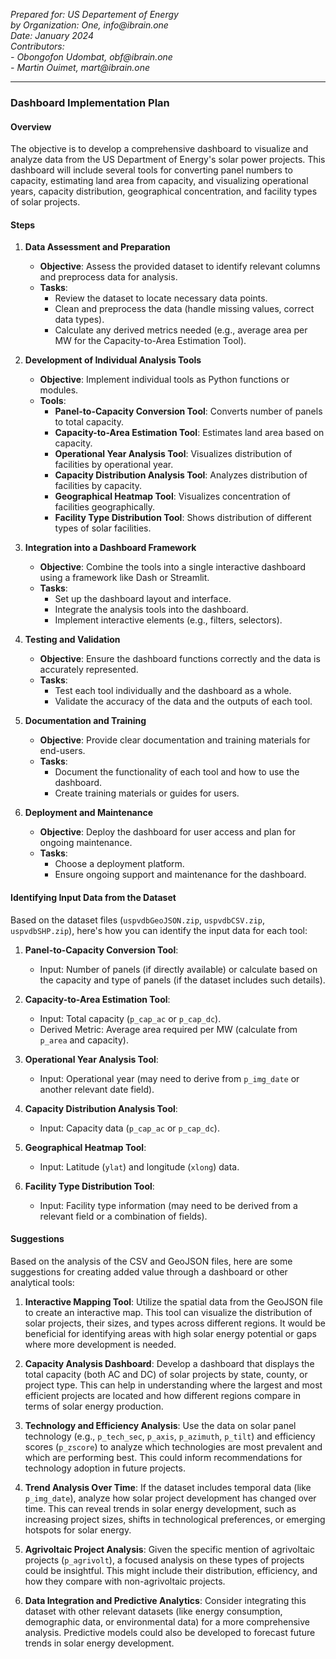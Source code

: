 _Prepared for: US Departement of Energy_  
_by Organization: One, info@ibrain.one_  
_Date: January 2024_  
_Contributors:_  
_- Obongofon Udombat, obf@ibrain.one_  
_- Martin Ouimet, mart@ibrain.one_  

---

### Dashboard Implementation Plan

#### Overview
The objective is to develop a comprehensive dashboard to visualize and analyze data from the US Department of Energy's solar power projects. This dashboard will include several tools for converting panel numbers to capacity, estimating land area from capacity, and visualizing operational years, capacity distribution, geographical concentration, and facility types of solar projects.

#### Steps

1. **Data Assessment and Preparation**
   - **Objective**: Assess the provided dataset to identify relevant columns and preprocess data for analysis.
   - **Tasks**:
     - Review the dataset to locate necessary data points.
     - Clean and preprocess the data (handle missing values, correct data types).
     - Calculate any derived metrics needed (e.g., average area per MW for the Capacity-to-Area Estimation Tool).

2. **Development of Individual Analysis Tools**
   - **Objective**: Implement individual tools as Python functions or modules.
   - **Tools**:
     - **Panel-to-Capacity Conversion Tool**: Converts number of panels to total capacity.
     - **Capacity-to-Area Estimation Tool**: Estimates land area based on capacity.
     - **Operational Year Analysis Tool**: Visualizes distribution of facilities by operational year.
     - **Capacity Distribution Analysis Tool**: Analyzes distribution of facilities by capacity.
     - **Geographical Heatmap Tool**: Visualizes concentration of facilities geographically.
     - **Facility Type Distribution Tool**: Shows distribution of different types of solar facilities.

3. **Integration into a Dashboard Framework**
   - **Objective**: Combine the tools into a single interactive dashboard using a framework like Dash or Streamlit.
   - **Tasks**:
     - Set up the dashboard layout and interface.
     - Integrate the analysis tools into the dashboard.
     - Implement interactive elements (e.g., filters, selectors).

4. **Testing and Validation**
   - **Objective**: Ensure the dashboard functions correctly and the data is accurately represented.
   - **Tasks**:
     - Test each tool individually and the dashboard as a whole.
     - Validate the accuracy of the data and the outputs of each tool.

5. **Documentation and Training**
   - **Objective**: Provide clear documentation and training materials for end-users.
   - **Tasks**:
     - Document the functionality of each tool and how to use the dashboard.
     - Create training materials or guides for users.

6. **Deployment and Maintenance**
   - **Objective**: Deploy the dashboard for user access and plan for ongoing maintenance.
   - **Tasks**:
     - Choose a deployment platform.
     - Ensure ongoing support and maintenance for the dashboard.

#### Identifying Input Data from the Dataset

Based on the dataset files (`uspvdbGeoJSON.zip`, `uspvdbCSV.zip`, `uspvdbSHP.zip`), here's how you can identify the input data for each tool:

1. **Panel-to-Capacity Conversion Tool**:
   - Input: Number of panels (if directly available) or calculate based on the capacity and type of panels (if the dataset includes such details).

2. **Capacity-to-Area Estimation Tool**:
   - Input: Total capacity (`p_cap_ac` or `p_cap_dc`).
   - Derived Metric: Average area required per MW (calculate from `p_area` and capacity).

3. **Operational Year Analysis Tool**:
   - Input: Operational year (may need to derive from `p_img_date` or another relevant date field).

4. **Capacity Distribution Analysis Tool**:
   - Input: Capacity data (`p_cap_ac` or `p_cap_dc`).

5. **Geographical Heatmap Tool**:
   - Input: Latitude (`ylat`) and longitude (`xlong`) data.

6. **Facility Type Distribution Tool**:
   - Input: Facility type information (may need to be derived from a relevant field or a combination of fields).

#### Suggestions

Based on the analysis of the CSV and GeoJSON files, here are some suggestions for creating added value through a dashboard or other analytical tools:

1. **Interactive Mapping Tool**: Utilize the spatial data from the GeoJSON file to create an interactive map. This tool can visualize the distribution of solar projects, their sizes, and types across different regions. It would be beneficial for identifying areas with high solar energy potential or gaps where more development is needed.

2. **Capacity Analysis Dashboard**: Develop a dashboard that displays the total capacity (both AC and DC) of solar projects by state, county, or project type. This can help in understanding where the largest and most efficient projects are located and how different regions compare in terms of solar energy production.

3. **Technology and Efficiency Analysis**: Use the data on solar panel technology (e.g., `p_tech_sec`, `p_axis`, `p_azimuth`, `p_tilt`) and efficiency scores (`p_zscore`) to analyze which technologies are most prevalent and which are performing best. This could inform recommendations for technology adoption in future projects.

4. **Trend Analysis Over Time**: If the dataset includes temporal data (like `p_img_date`), analyze how solar project development has changed over time. This can reveal trends in solar energy development, such as increasing project sizes, shifts in technological preferences, or emerging hotspots for solar energy.

5. **Agrivoltaic Project Analysis**: Given the specific mention of agrivoltaic projects (`p_agrivolt`), a focused analysis on these types of projects could be insightful. This might include their distribution, efficiency, and how they compare with non-agrivoltaic projects.

6. **Data Integration and Predictive Analytics**: Consider integrating this dataset with other relevant datasets (like energy consumption, demographic data, or environmental data) for a more comprehensive analysis. Predictive models could also be developed to forecast future trends in solar energy development.